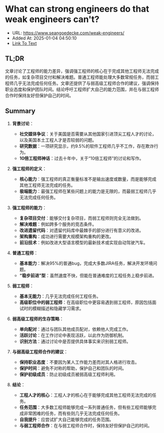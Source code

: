 # What can strong engineers do that weak engineers can't?
- URL: https://www.seangoedecke.com/weak-engineers/
- Added At: 2025-01-04 04:50:10
- [Link To Text](2025-01-04-what-can-strong-engineers-do-that-weak-engineers-can't_raw.md)

## TL;DR
文章讨论了工程师的能力差异，强调强工程师的核心在于完成其他工程师无法完成的任务，如复杂项目交付和解决难题。普通工程师能处理大多数常规任务，而弱工程师几乎无法完成任何任务。文章还提供了与弱高级工程师合作的建议，强调保持职业态度和保护团队时间。结论呼吁工程师扩大自己的能力范围，并在与弱工程师合作时保持友好但保护自己的时间。

## Summary
1. **背景讨论**：
   - **社交媒体争议**：关于美国是否需要从其他国家引进顶尖工程人才的讨论，以及美国本土工程人才是否较弱的问题。
   - **研究数据**：一项研究显示，约9.5%的软件工程师几乎不工作，存在欺诈行为。
   - **10倍工程师神话**：过去十年中，关于“10倍工程师”的讨论和写作。

2. **强工程师的定义**：
   - **核心能力**：强工程师的真正衡量标准不是输出速度或数量，而是能够完成其他工程师无法完成的任务。
   - **极端能力**：最强工程师在某些问题上的能力是无限的，而最弱工程师几乎无法完成任何任务。

3. **强工程师的能力**：
   - **复杂项目交付**：能够交付复杂项目，而弱工程师则完全无法做到。
   - **解决难题**：例如跨多个服务的竞态条件。
   - **改进遗留代码**：对遗留代码库中最棘手的部分进行有意义的改进。
   - **架构重构**：成功进行需要大规模架构重构的更改。
   - **前沿技术**：例如改进大型语言模型的最新技术或实现自动驾驶汽车。

4. **普通工程师**：
   - **基本能力**：解决95%的普通bug，完成大多数JIRA任务，解决开发环境问题。
   - **“稳步前进”型**：虽然速度不快，但能在普通难度的工程任务上稳步前进。

5. **弱工程师**：
   - **基本无能力**：几乎无法完成任何工程任务。
   - **高级职位中的弱工程师**：在高级职位中更容易遇到弱工程师，原因包括面试时的模糊描述和隐藏学习需求。

6. **弱高级工程师的生存策略**：
   - **单向配对**：通过与团队其他成员配对，依赖他人完成工作。
   - **活跃讨论**：在工作讨论中表现活跃，以此作为防御机制。
   - **识别方法**：通过讨论中是否提供具体事实来识别弱工程师。

7. **与弱高级工程师合作的建议**：
   - **保持职业态度**：不要因为某人工作能力差而对其人格进行攻击。
   - **保护时间**：避免不对称的帮助，保护自己和团队的时间。
   - **保护初级成员**：防止初级成员被弱高级工程师利用。

8. **结论**：
   - **工程人才的核心**：工程人才的核心在于能够完成其他工程师无法完成的任务。
   - **任务范围**：大多数工程师能够完成一系列普通任务，但有些工程师能够完成非常困难的任务，而有些则几乎无法完成任何任务。
   - **自我提升**：应尝试扩大自己能够完成的任务范围。
   - **与弱工程师合作**：在与弱工程师合作时，保持友好但保护自己的时间。
